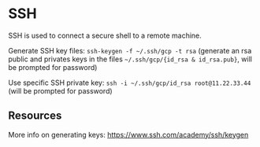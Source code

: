 # SSH

SSH is used to connect a secure shell to a remote machine.

Generate SSH key files: `ssh-keygen -f ~/.ssh/gcp -t rsa` (generate an rsa public and privates keys in the files `~/.ssh/gcp/{id_rsa & id_rsa.pub}`, will be prompted for password)

Use specific SSH private key: `ssh -i ~/.ssh/gcp/id_rsa root@11.22.33.44` (will be prompted for password)

## Resources

More info on generating keys: https://www.ssh.com/academy/ssh/keygen
